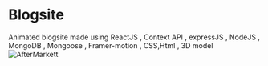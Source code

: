 # Blogsite
Animated blogsite made using ReactJS , Context API , expressJS , NodeJS , MongoDB , Mongoose , Framer-motion , CSS,Html , 3D model 
![AfterMarkett](https://github.com/Harshjerry/Blogsite/assets/140230672/9fe9bd8b-59bd-476d-89b8-8d15cf4baccc)
